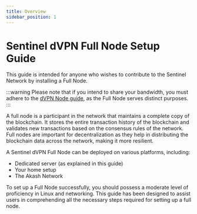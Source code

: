 ```yaml
---
title: Overview
sidebar_position: 1
---
```


# Sentinel dVPN Full Node Setup Guide

This guide is intended for anyone who wishes to contribute to the Sentinel Network by installing a Full Node.

:::warning
Please note that if you intend to share your bandwidth, you must adhere to the [dVPN Node guide](/docs/node), as the Full Node serves distinct purposes.
:::

A full node is a participant in the network that maintains a complete copy of the blockchain.
It stores the entire transaction history of the blockchain and validates new transactions based on the consensus rules of the network.
Full nodes are important for decentralization as they help in distributing the blockchain data across the network, making it more resilient.

A Sentinel dVPN Full Node can be deployed on various platforms, including:
- Dedicated server (as explained in this guide)
- Your home setup
- The Akash Network

To set up a Full Node successfully, you should possess a moderate level of proficiency in Linux and networking. This guide has been designed to assist users in comprehending all the necessary steps required for setting up a full node.